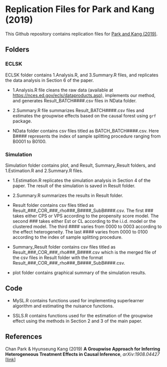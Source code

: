 # Replication Files for Park and Kang (2019)

This Github repository contains replication files for [Park and Kang (2019)](https://arxiv.org/abs/1908.04427 "GPwise").


## Folders

### ECLSK

ECLSK folder contains 1.Analysis.R, and 3.Summary.R files, and replicates the data analysis in Section 6 of the paper. 

* 1.Analysis.R file cleans the raw data (available at https://nces.ed.gov/ecls/dataproducts.asp), implements our method, and generates Result\_BATCH####.csv files in NData folder. 

* 2.Summary.R file summarizes Result\_BATCH####.csv files and estimates the groupwise effects based on the causal forest using `grf` package.

* NData folder contains csv files titled as BATCH\_BATCH####.csv. Here B#### represents the index of sample splitting procedure ranging from B0001 to B0100.

### Simulation

Simulation folder contains plot, and Result, Summary\_Result folders, and 1.Estimation.R and 2.Summary.R files.

* 1.Estimation.R replicates the simulation analysis in Section 4 of the paper. The result of the simulation is saved in Result folder. 

* 2.Summary.R summarizes the results in Result folder.

* Result folder contains csv files titled as Result\_###\_COR\_###\_rho###\_B####\_SubB####.csv. The first ### takes either CPS or VPS according to the propensity score model. The second ### takes either Est or CL according to the i.i.d. model or the clustered model. The third #### varies from 0000 to 0003 according to the effect heterogeneity. The last #### varies from 0000 to 0100 according to the index of sample splitting procedure. 

* Summary\_Result folder contains csv files titled as Result\_###\_COR\_###\_rho###\_B####.csv which is the merged file of the csv files in Result folder with the format Result\_###\_COR\_###\_rho###\_B####\_SubB####.csv.

* plot folder contains graphical summary of the simulation results. 


## Code

* MySL.R contains functions used for implementing superlearner algorithm and estimating the nuisance functions.

* SSLS.R contains functions used for the estimation of the groupwise effect using the methods in Section 2 and 3 of the main paper. 


## References
Chan Park & Hyunseung Kang (2019) **A Groupwise Approach for Inferring Heterogeneous Treatment Effects in Causal Inference**, _arXiv:1908.04427_ [[link](https://arxiv.org/abs/1908.04427 "GPwise")]
